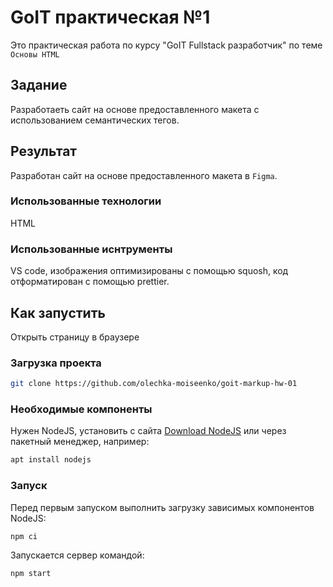 # GoIT практическая №1

Это практическая работа по курсу "GoIT Fullstack разработчик" по теме `Основы HTML`

## Задание

Разработаеть сайт на основе предоставленного макета с использованием семантических тегов.

## Результат

Разработан сайт на основе предоставленного макета в `Figma`.

### Использованные технологии
HTML

### Использованные иснтрументы

VS code, изображения оптимизированы с помощью squosh, код отформатирован с помощью prettier.

## Как запустить
Открыть страницу в браузере

### Загрузка проекта

```bash
git clone https://github.com/olechka-moiseenko/goit-markup-hw-01
```

### Необходимые компоненты

Нужен NodeJS, установить с сайта [Download NodeJS](https://nodejs.org/en/download) или через пакетный менеджер, например:

```bash
apt install nodejs
```

### Запуск

Перед первым запуском выполнить загрузку зависимых компонентов NodeJS:

```bash
npm ci
```

Запускается сервер командой:

```bash
npm start
```
